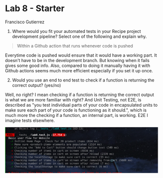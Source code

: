 # Lab 8 - Starter

Francisco Gutierrez

1) Where would you fit your automated tests in your Recipe project development pipeline? Select one of the following and explain why.

>Within a Github action that runs whenever code is pushed 

Everytime code is pushed would ensure that it would have a working part. It doesn't have to be in the development branch. But knowing when it fails gives some good info. Also, compared to doing it manually having it with Github actions seems much more efficient especially if you set it up once.


2) Would you use an end to end test to check if a function is returning the correct output? (yes/no)

Well, no right? I mean checking if a function is returning the correct output is what we are more familiar with right? And Unit Testing, not E2E, is described as "you test individual parts of your code in encapsulated units to make sure each part of your code is functioning as it should.", which is much more the checking if a function, an internal part, is working. E2E I imagine tests elsewhere.

![](./image.png)
